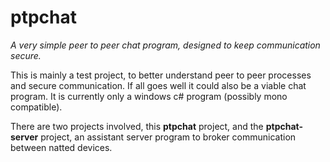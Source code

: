 # ptpchat

*A very simple peer to peer chat program, designed to keep communication secure.*

This is mainly a test project, to better understand peer to peer processes and secure communication. If all goes well it could also be a viable chat program. It is currently only a windows c# program (possibly mono compatible).

There are two projects involved, this **ptpchat** project, and the **ptpchat-server** project, an assistant server program to broker communication between natted devices. 